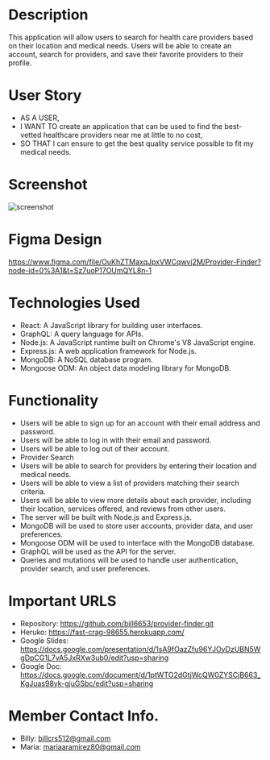 # Description
This application will allow users to search for health care providers based on their location and medical needs. Users will be able to create an account, search for providers, and save their favorite providers to their profile.

# User Story
- AS A USER,
- I WANT TO create an application that can be used to find the best-vetted healthcare providers near me at little to no cost,
- SO THAT I can ensure to get the best quality service possible to fit my medical needs.

# Screenshot
![screenshot](https://user-images.githubusercontent.com/110949754/223309200-faa7fda8-f75b-4219-9554-b8bfaf6b05a7.JPG)

# Figma Design
https://www.figma.com/file/OuKhZTMaxqJpxVWCqwvj2M/Provider-Finder?node-id=0%3A1&t=Sz7uoP17OUmQYL8n-1

# Technologies Used
- React: A JavaScript library for building user interfaces.
- GraphQL: A query language for APIs.
- Node.js: A JavaScript runtime built on Chrome's V8 JavaScript engine.
- Express.js: A web application framework for Node.js.
- MongoDB: A NoSQL database program.
- Mongoose ODM: An object data modeling library for MongoDB.

# Functionality
- Users will be able to sign up for an account with their email address and password.
- Users will be able to log in with their email and password.
- Users will be able to log out of their account.
- Provider Search
- Users will be able to search for providers by entering their location and medical needs.
- Users will be able to view a list of providers matching their search criteria.
- Users will be able to view more details about each provider, including their location, services offered, and reviews from other users.
- The server will be built with Node.js and Express.js.
- MongoDB will be used to store user accounts, provider data, and user preferences.
- Mongoose ODM will be used to interface with the MongoDB database.
- GraphQL will be used as the API for the server.
- Queries and mutations will be used to handle user authentication, provider search, and user preferences.

# Important URLS
- Repository: https://github.com/bill6653/provider-finder.git
- Heruko: https://fast-crag-98655.herokuapp.com/
- Google Slides: https://docs.google.com/presentation/d/1sA9fOazZfu96YJOyDzUBN5WgDpCG1L7vA5JxRXw3ub0/edit?usp=sharing
- Google Doc: https://docs.google.com/document/d/1ptWTO2dGtjWcQW0ZYSCjB663_KgJuas98yk-gjuGSbc/edit?usp=sharing

# Member Contact Info.
- Billy: billcrs512@gmail.com
- Maria: mariaaramirez80@gmail.com
